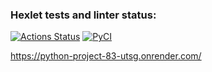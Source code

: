 ### Hexlet tests and linter status:
[![Actions Status](https://github.com/AlexanderUridin/python-project-83/actions/workflows/hexlet-check.yml/badge.svg)](https://github.com/AlexanderUridin/python-project-83/actions)
[![PyCI](https://github.com/AlexanderUridin/python-project-83/actions/workflows/pyci.yaml/badge.svg)](https://github.com/AlexanderUridin/python-project-83/actions)

https://python-project-83-utsg.onrender.com/ 